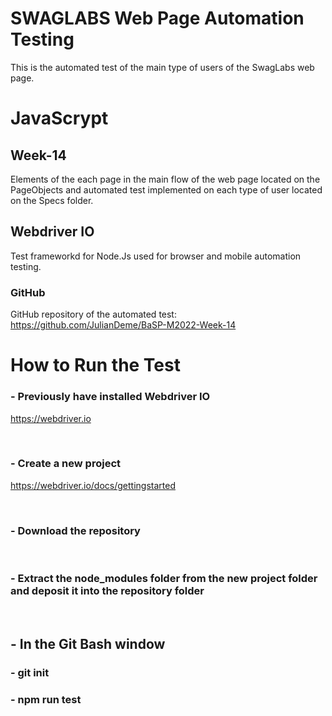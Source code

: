 # SWAGLABS Web Page Automation Testing
This is the automated test of the main type of users of the SwagLabs web page.

# JavaScrypt
## Week-14

Elements of the each page in the main flow of the web page located on the PageObjects and automated test implemented on each type of user located on the Specs folder.

## Webdriver IO

Test frameworkd for Node.Js used for browser and mobile automation testing.

### GitHub
GitHub repository of the automated test:
<br />
https://github.com/JulianDeme/BaSP-M2022-Week-14


# How to Run the Test

### - Previously have installed Webdriver IO
https://webdriver.io

<br />

### - Create a new project
https://webdriver.io/docs/gettingstarted

<br />

### - Download the repository

<br />

### - Extract the node_modules folder from the new project folder and deposit it into the repository folder

<br />

## - In the Git Bash window

### - git init
### - npm run test

